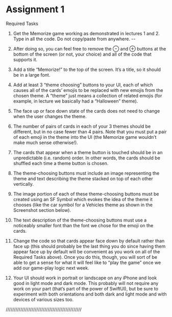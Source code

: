 #  Assignment 1

Required Tasks
1. Get the Memorize game working as demonstrated in lectures 1 and 2. Type in all the
code. Do not copy/paste from anywhere. --

2. After doing so, you can feel free to remove the ⊖ and ⊕ buttons at the bottom of the
screen (or not, your choice) and all of the code that supports it.
3. Add a title “Memorize!” to the top of the screen. It’s a title, so it should be in a large
font.

4. Add at least 3 “theme choosing” buttons to your UI, each of which causes all of the
cards’ emojis to be replaced with new emojis from the chosen theme. A “theme” just
means a collection of related emojis (for example, in lecture we basically had a
“Halloween” theme).

5. The face up or face down state of the cards does not need to change when the user
changes the theme.

6. The number of pairs of cards in each of your 3 themes should be different, but in no
case fewer than 4 pairs. Note that you must put a pair of each emoji in the theme into
the UI (the Memorize game wouldn’t make much sense otherwise!).
7. The cards that appear when a theme button is touched should be in an unpredictable
(i.e. random) order. In other words, the cards should be shuffled each time a theme
button is chosen.

8. The theme-choosing buttons must include an image representing the theme and text
describing the theme stacked on top of each other vertically.

9. The image portion of each of these theme-choosing buttons must be created using an
SF Symbol which evokes the idea of the theme it chooses (like the car symbol for a
Vehicles theme as shown in the Screenshot section below).

10. The text description of the theme-choosing buttons must use a noticeably smaller font
than the font we chose for the emoji on the cards.

11. Change the code so that cards appear face down by default rather than face up (this
should probably be the last thing you do since having them appear face up by default
will be convenient as you work on all of the Required Tasks above). Once you do this,
though, you will sort of be able to get a sense for what it will feel like to “play the
game” once we add our game-play logic next week.

12. Your UI should work in portrait or landscape on any iPhone and look good in light
mode and dark mode. This probably will not require any work on your part (that’s
part of the power of SwiftUI), but be sure to experiment with both orientations and
both dark and light mode and with devices of various sizes too.



///////////////////////////////////////////////
